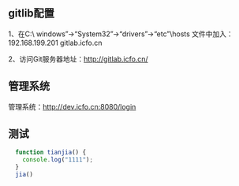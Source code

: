 ## gitlib配置
1、在C:\ windows”→“System32”→“drivers”→“etc”\hosts 文件中加入：
192.168.199.201  gitlab.icfo.cn

2、访问Git服务器地址：http://gitlab.icfo.cn/

## 管理系统
管理系统：http://dev.icfo.cn:8080/login

## 测试
```js
  function tianjia() {
    console.log("1111");
  }
  jia()
```



